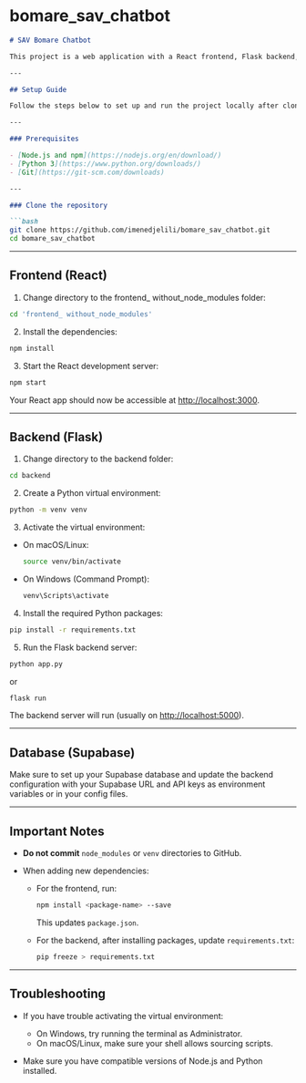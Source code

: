 # bomare_sav_chatbot
````markdown
# SAV Bomare Chatbot

This project is a web application with a React frontend, Flask backend, and Supabase database.

---

## Setup Guide

Follow the steps below to set up and run the project locally after cloning the repository.

---

### Prerequisites

- [Node.js and npm](https://nodejs.org/en/download/)
- [Python 3](https://www.python.org/downloads/)
- [Git](https://git-scm.com/downloads)

---

### Clone the repository

```bash
git clone https://github.com/imenedjelili/bomare_sav_chatbot.git
cd bomare_sav_chatbot
````

---

## Frontend (React)

1. Change directory to the frontend_ without_node_modules folder:

```bash
cd 'frontend_ without_node_modules'
```

2. Install the dependencies:

```bash
npm install
```

3. Start the React development server:

```bash
npm start
```

Your React app should now be accessible at [http://localhost:3000](http://localhost:3000).

---

## Backend (Flask)

1. Change directory to the backend folder:

```bash
cd backend
```

2. Create a Python virtual environment:

```bash
python -m venv venv
```

3. Activate the virtual environment:

* On macOS/Linux:

  ```bash
  source venv/bin/activate
  ```

* On Windows (Command Prompt):

  ```bash
  venv\Scripts\activate
  ```

4. Install the required Python packages:

```bash
pip install -r requirements.txt
```

5. Run the Flask backend server:

```bash
python app.py
```
or
```bash
flask run
```

The backend server will run (usually on [http://localhost:5000](http://localhost:5000)).

---

## Database (Supabase)

Make sure to set up your Supabase database and update the backend configuration with your Supabase URL and API keys as environment variables or in your config files.

---

## Important Notes

* **Do not commit** `node_modules` or `venv` directories to GitHub.
* When adding new dependencies:

  * For the frontend, run:

    ```bash
    npm install <package-name> --save
    ```

    This updates `package.json`.

  * For the backend, after installing packages, update `requirements.txt`:

    ```bash
    pip freeze > requirements.txt
    ```

---

## Troubleshooting

* If you have trouble activating the virtual environment:

  * On Windows, try running the terminal as Administrator.
  * On macOS/Linux, make sure your shell allows sourcing scripts.

* Make sure you have compatible versions of Node.js and Python installed.



```

```
